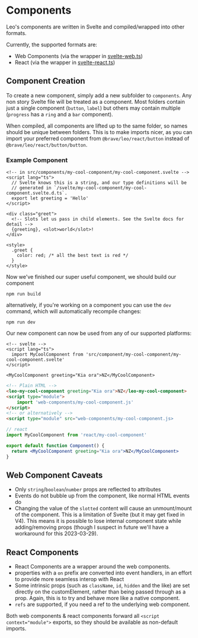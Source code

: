 # Components

Leo's components are written in Svelte and compiled/wrapped into other formats.

Currently, the supported formats are:

- Web Components (via the wrapper in [svelte-web.ts](svelte-web.ts))
- React (via the wrapper in [svelte-react.ts](svelte-react.ts))

## Component Creation

To create a new component, simply add a new subfolder to `components`. Any non
story Svelte file will be treated as a component. Most folders contain just a
single component (`button`, `label`) but others may contain multiple (`progress`
has a `ring` and a `bar` component).

When compiled, all components are lifted up to the same folder, so names should
be unique between folders. This is to make imports nicer, as you can import your
preferred component from `@brave/leo/react/button` instead of `@brave/leo/react/button/button`.

### Example Component

```svelte
<!-- in src/components/my-cool-component/my-cool-component.svelte -->
<script lang="ts">
  // Svelte knows this is a string, and our type definitions will be
  // generated in `/svelte/my-cool-component/my-cool-component.svelte.d.ts`.
  export let greeting = 'Hello'
</script>

<div class="greet">
  <!-- Slots let us pass in child elements. See the Svelte docs for detail -->
  {greeting}, <slot>world</slot>!
</div>

<style>
  .greet {
    color: red; /* all the best text is red */
  }
</style>
```

Now we've finished our super useful component, we should build our component

    npm run build

alternatively, if you're working on a component you can use the `dev` command,
which will automatically recompile changes:

    npm run dev

Our new component can now be used from any of our supported platforms:

```svelte
<!-- svelte -->
<script lang="ts">
  import MyCoolComponent from 'src/component/my-cool-component/my-cool-component.svelte'
</script>

<MyCoolComponent greeting="Kia ora">NZ</MyCoolComponent>
```

```html
<!-- Plain HTML -->
<leo-my-cool-component greeting="Kia ora">NZ</leo-my-cool-component>
<script type="module">
    import 'web-components/my-cool-component.js'
</script>
<!-- or alternatively -->
<script type="module" src="web-components/my-cool-component.js>
```

```jsx
// react
import MyCoolComponent from 'react/my-cool-component'

export default function Component() {
  return <MyCoolComponent greeting="Kia ora">NZ</MyCoolComponent>
}
```

## Web Component Caveats

- Only `string`/`boolean`/`number` props are reflected to attributes
- Events do not bubble up from the component, like normal HTML events do
- Changing the value of the `slotted` content will cause an unmount/mount of
  the component. This is a limitation of Svelte (but it may get fixed in V4).
  This means it is possible to lose internal component state while
  adding/removing props (though I suspect in future we'll have a workaround
  for this 2023-03-29).

## React Components

- React Components are a wrapper around the web components.
- properties with a `on` prefix are converted into event handlers, in an effort
  to provide more seamless interop with React
- Some intrinsic props (such as `className`, `id`, `hidden` and the like) are
  set directly on the customElement, rather than being passed through as a
  prop. Again, this is to try and behave more like a native component.
- `refs` are supported, if you need a ref to the underlying web component.

Both web components & react components forward all `<script context="module">`
exports, so they should be available as non-default imports.
